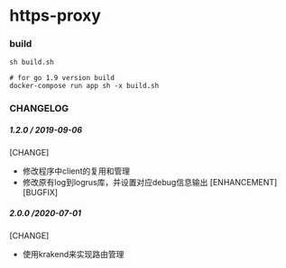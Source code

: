 # https-proxy

### build

```
sh build.sh

# for go 1.9 version build
docker-compose run app sh -x build.sh
```

### CHANGELOG

##### 1.2.0 / 2019-09-06

[CHANGE] 
- 修改程序中client的复用和管理
- 修改原有log到logrus库，并设置对应debug信息输出
[ENHANCEMENT] 
[BUGFIX]


##### 2.0.0 /2020-07-01
[CHANGE]
- 使用krakend来实现路由管理
